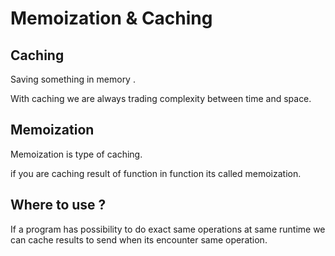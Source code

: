 # Memoization  & Caching


## **Caching**


Saving something in memory .  


With caching we are always trading complexity between time and space.



## **Memoization**


Memoization is type of caching.

if you are caching result of function in function  its called memoization.






## Where to use ? 


If a program has possibility to do  exact same operations at same runtime we can cache results to send when its encounter same operation.





